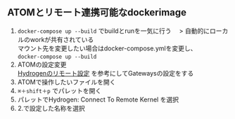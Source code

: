 ## ATOMとリモート連携可能なdockerimage
1. ```docker-compose up --build``` でbuildとrunを一気に行う
　> 自動的にローカルのworkが共有されている \
    マウント先を変更したい場合はdocker-compose.ymlを変更し、 \
    ```docker-compose up --build```
2. ATOMの設定変更 \
[Hydrogenのリモート設定](https://blog.johannhuang.com/+Articles/analytics/20170825i) を参考にしてGatewaysの設定をする
3. ATOMで操作したいファイルを開く
4. ```⌘＋shift＋p``` でパレットを開く
5. パレットでHydrogen: Connect To Remote Kernel を選択
6. 2.で設定した名称を選択

